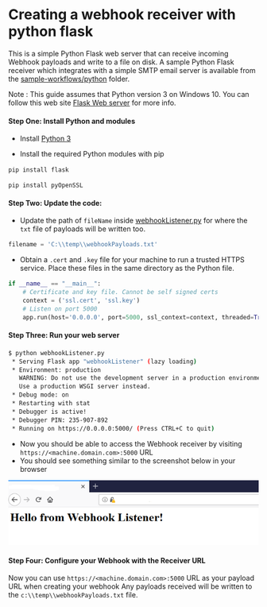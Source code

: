 # Creating a webhook receiver with python flask
This is a simple Python Flask web server that can receive incoming Webhook payloads and write to a file on disk. A sample Python Flask receiver which integrates with a simple SMTP email server is available from the [sample-workflows/python](../../../sample-workflows/python-email/) folder.

Note : This guide assumes that Python version 3 on Windows 10. You can follow this web site [Flask Web server](https://projects.raspberrypi.org/en/projects/python-web-server-with-flask/2) for more info.

#### Step One: Install Python and modules
- Install [Python 3](https://www.python.org/downloads) 

- Install the required Python modules with pip

`pip install flask`

`pip install pyOpenSSL`



#### Step Two: Update the code:

- Update the path of `fileName` inside [webhookListener.py](webhookListener.py) for where the `txt` file of payloads will be written too.
```python 
filename = 'C:\\temp\\webhookPayloads.txt' 
```

- Obtain a `.cert` and `.key` file for your machine to run a trusted HTTPS service. Place these files in the same directory as the Python file.

```python
if __name__ == "__main__":
    # Certificate and key file. Cannot be self signed certs 
    context = ('ssl.cert', 'ssl.key')  
    # Listen on port 5000  
    app.run(host='0.0.0.0', port=5000, ssl_context=context, threaded=True, debug=True)     
```

#### Step Three: Run your web server
```bash
$ python webhookListener.py
 * Serving Flask app "webhookListener" (lazy loading)
 * Environment: production
   WARNING: Do not use the development server in a production environment.
   Use a production WSGI server instead.
 * Debug mode: on
 * Restarting with stat
 * Debugger is active!
 * Debugger PIN: 235-907-892
 * Running on https://0.0.0.0:5000/ (Press CTRL+C to quit)
```
- Now you should be able to access the Webhook receiver by visiting `https://<machine.domain.com>:5000` URL
- You should see something similar to the screenshot below in your browser
<img src="../../../images/WebhookListener-python.PNG" width="600"> 

#### Step Four: Configure your Webhook with the Receiver URL
Now you can use `https://<machine.domain.com>:5000` URL as your payload URL when creating your webhook
Any payloads received will be written to the `c:\\temp\\webhookPayloads.txt` file.
